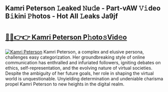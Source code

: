 ## Kamri Peterson 𝙻eaked 𝙽u𝚍e - Part-vAW 𝚅𝚒deo B𝚒kini 𝙿hotos - Hot All 𝙻eaks Ja9jf

# <h2><a href="http://ld2zcgp.urlbe.top/?page=Kamri+Peterson">🔗🔗👉👉 Kamri Peterson P𝚑oto𝚜Vid𝚎o</a></h2>

[![Kamri Peterson](https://i.imgur.com/eBuTRDB.gif)](http://ld2zcgp.urlbe.top/?page=Kamri+Peterson)
Kamri Peterson, a complex and elusive persona, challenges easy categorization. Her groundbreaking style of online communication has enthralled and infuriated followers, igniting debates on ethics, self-representation, and the evolving nature of virtual societies. Despite the ambiguity of her future goals, her role in shaping the virtual world is unquestionable. Unyielding determination and undeniable charisma propel Kamri Peterson to new heights in the digital realm.
